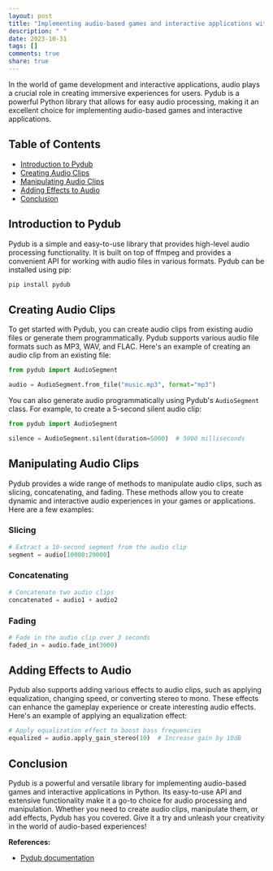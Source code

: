 ```yaml
---
layout: post
title: "Implementing audio-based games and interactive applications with Pydub"
description: " "
date: 2023-10-31
tags: []
comments: true
share: true
---
```


In the world of game development and interactive applications, audio plays a crucial role in creating immersive experiences for users. Pydub is a powerful Python library that allows for easy audio processing, making it an excellent choice for implementing audio-based games and interactive applications.

## Table of Contents
- [Introduction to Pydub](#introduction-to-pydub)
- [Creating Audio Clips](#creating-audio-clips)
- [Manipulating Audio Clips](#manipulating-audio-clips)
- [Adding Effects to Audio](#adding-effects-to-audio)
- [Conclusion](#conclusion)

## Introduction to Pydub

Pydub is a simple and easy-to-use library that provides high-level audio processing functionality. It is built on top of ffmpeg and provides a convenient API for working with audio files in various formats. Pydub can be installed using pip:

```python
pip install pydub
```

## Creating Audio Clips

To get started with Pydub, you can create audio clips from existing audio files or generate them programmatically. Pydub supports various audio file formats such as MP3, WAV, and FLAC. Here's an example of creating an audio clip from an existing file:

```python
from pydub import AudioSegment

audio = AudioSegment.from_file("music.mp3", format="mp3")
```

You can also generate audio programmatically using Pydub's `AudioSegment` class. For example, to create a 5-second silent audio clip:

```python
from pydub import AudioSegment

silence = AudioSegment.silent(duration=5000)  # 5000 milliseconds
```

## Manipulating Audio Clips

Pydub provides a wide range of methods to manipulate audio clips, such as slicing, concatenating, and fading. These methods allow you to create dynamic and interactive audio experiences in your games or applications. Here are a few examples:

### Slicing

```python
# Extract a 10-second segment from the audio clip
segment = audio[10000:20000]
```

### Concatenating

```python
# Concatenate two audio clips
concatenated = audio1 + audio2
```

### Fading

```python
# Fade in the audio clip over 3 seconds
faded_in = audio.fade_in(3000)
```

## Adding Effects to Audio

Pydub also supports adding various effects to audio clips, such as applying equalization, changing speed, or converting stereo to mono. These effects can enhance the gameplay experience or create interesting audio effects. Here's an example of applying an equalization effect:

```python
# Apply equalization effect to boost bass frequencies
equalized = audio.apply_gain_stereo(10)  # Increase gain by 10dB
```

## Conclusion

Pydub is a powerful and versatile library for implementing audio-based games and interactive applications in Python. Its easy-to-use API and extensive functionality make it a go-to choice for audio processing and manipulation. Whether you need to create audio clips, manipulate them, or add effects, Pydub has you covered. Give it a try and unleash your creativity in the world of audio-based experiences!

**References:**

- [Pydub documentation](https://github.com/jiaaro/pydub)